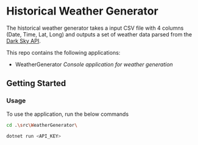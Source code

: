 # Historical Weather Generator

The historical weather generator takes a input CSV file with 4 columns (Date, Time, Lat, Long) and outputs a set of weather data parsed from the [Dark Sky API](https://darksky.net/dev).

This repo contains the following applications:

- WeatherGenerator *Console application for weather generation*

## Getting Started

### Usage

To use the application, run the below commands

```bash
cd .\src\WeatherGenerator\

dotnet run <API_KEY>
```